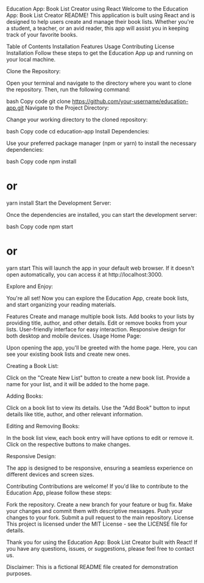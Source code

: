 Education App: Book List Creator using React
Welcome to the Education App: Book List Creator README! This application is built using React and is designed to help users create and manage their book lists. Whether you're a student, a teacher, or an avid reader, this app will assist you in keeping track of your favorite books.

Table of Contents
Installation
Features
Usage
Contributing
License
Installation
Follow these steps to get the Education App up and running on your local machine.

Clone the Repository:

Open your terminal and navigate to the directory where you want to clone the repository. Then, run the following command:

bash
Copy code
git clone https://github.com/your-username/education-app.git
Navigate to the Project Directory:

Change your working directory to the cloned repository:

bash
Copy code
cd education-app
Install Dependencies:

Use your preferred package manager (npm or yarn) to install the necessary dependencies:

bash
Copy code
npm install
# or
yarn install
Start the Development Server:

Once the dependencies are installed, you can start the development server:

bash
Copy code
npm start
# or
yarn start
This will launch the app in your default web browser. If it doesn't open automatically, you can access it at http://localhost:3000.

Explore and Enjoy:

You're all set! Now you can explore the Education App, create book lists, and start organizing your reading materials.

Features
Create and manage multiple book lists.
Add books to your lists by providing title, author, and other details.
Edit or remove books from your lists.
User-friendly interface for easy interaction.
Responsive design for both desktop and mobile devices.
Usage
Home Page:

Upon opening the app, you'll be greeted with the home page. Here, you can see your existing book lists and create new ones.

Creating a Book List:

Click on the "Create New List" button to create a new book list. Provide a name for your list, and it will be added to the home page.

Adding Books:

Click on a book list to view its details. Use the "Add Book" button to input details like title, author, and other relevant information.

Editing and Removing Books:

In the book list view, each book entry will have options to edit or remove it. Click on the respective buttons to make changes.

Responsive Design:

The app is designed to be responsive, ensuring a seamless experience on different devices and screen sizes.

Contributing
Contributions are welcome! If you'd like to contribute to the Education App, please follow these steps:

Fork the repository.
Create a new branch for your feature or bug fix.
Make your changes and commit them with descriptive messages.
Push your changes to your fork.
Submit a pull request to the main repository.
License
This project is licensed under the MIT License - see the LICENSE file for details.

Thank you for using the Education App: Book List Creator built with React! If you have any questions, issues, or suggestions, please feel free to contact us.

Disclaimer: This is a fictional README file created for demonstration purposes.






